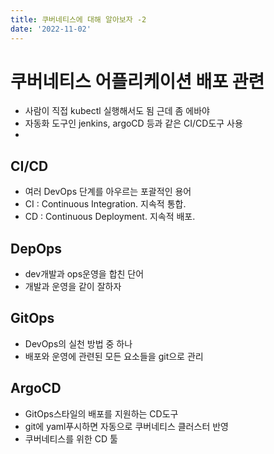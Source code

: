 ```yaml
---
title: 쿠버네티스에 대해 알아보자 -2
date: '2022-11-02'
---
```


# 쿠버네티스 어플리케이션 배포 관련
- 사람이 직접 kubectl 실행해서도 됨 근데 좀 에바야
- 자동화 도구인 jenkins, argoCD 등과 같은 CI/CD도구 사용
- 
## CI/CD
- 여러 DevOps 단계를 아우르는 포괄적인 용어
- CI : Continuous Integration. 지속적 통합.
- CD : Continuous Deployment. 지속적 배포.

## DepOps
- dev개발과 ops운영을 합친 단어
- 개발과 운영을 같이 잘하자

## GitOps
- DevOps의 실천 방법 중 하나
- 배포와 운영에 관련된 모든 요소들을 git으로 관리

## ArgoCD
- GitOps스타일의 배포를 지원하는 CD도구
- git에 yaml푸시하면 자동으로 쿠버네티스 클러스터 반영
- 쿠버네티스를 위한 CD 툴